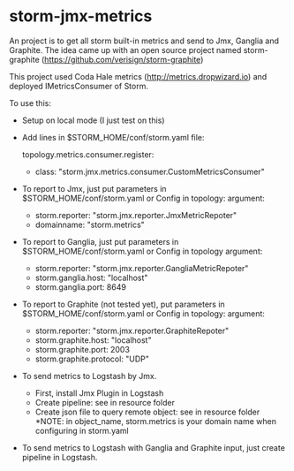 # storm-jmx-metrics

An project is to get all storm built-in metrics and send to Jmx, Ganglia and Graphite. 
The idea came up with an open source project named storm-graphite (https://github.com/verisign/storm-graphite)

This project used Coda Hale metrics (http://metrics.dropwizard.io) and deployed IMetricsConsumer of Storm.

To use this:
- Setup on local mode (I just test on this)
- Add lines in $STORM_HOME/conf/storm.yaml file:

  topology.metrics.consumer.register:
    - class: "storm.jmx.metrics.consumer.CustomMetricsConsumer"
- To report to Jmx, just put parameters in $STORM_HOME/conf/storm.yaml or Config in topology:
  argument:
    - storm.reporter: "storm.jmx.reporter.JmxMetricRepoter"
    - domainname: "storm.metrics"
- To report to Ganglia, just put parameters in $STORM_HOME/conf/storm.yaml or Config in topology
 argument:
    - storm.reporter: "storm.jmx.reporter.GangliaMetricRepoter"
    - storm.ganglia.host: "localhost"
    - storm.ganglia.port: 8649
- To report to Graphite (not tested yet), put parameters in $STORM_HOME/conf/storm.yaml or Config in topology:
 argument:
	- storm.reporter: "storm.jmx.reporter.GraphiteRepoter"
	- storm.graphite.host: "localhost"
	- storm.graphite.port: 2003
	- storm.graphite.protocol: "UDP"
	
- To send metrics to Logstash by Jmx.
	
   - First, install Jmx Plugin in Logstash
   - Create pipeline: see in resource folder
   - Create json file to query remote object: see in resource folder
   *NOTE: in object_name, storm.metrics is your domain name when configuring in storm.yaml

- To send metrics to Logstash with Ganglia and Graphite input, just create pipeline in Logstash.
